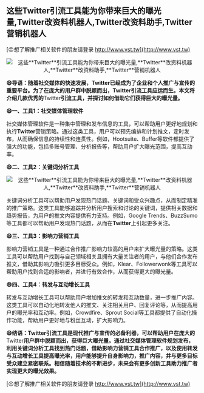 ## **这些**Twitter**引流工具能为你带来巨大的曝光量,**Twitter**改资料机器人,**Twitter**改资料助手,**Twitter**营销机器人**

[😍想了解推广相关软件的朋友请登录 http://www.vst.tw](http://www.vst.tw)

 <center><img src="https://vst.tw/MP4/tuiguang/png/7.png" alt="这些**Twitter**引流工具能为你带来巨大的曝光量,**Twitter**改资料机器人,**Twitter**改资料助手,**Twitter**营销机器人"></center>

**😄导语：随着社交媒体的快速发展，**Twitter**已经成为了企业和个人推广与宣传的重要平台。为了在庞大的用户群中脱颖而出，**Twitter**引流工具应运而生。本文将介绍几款优秀的**Twitter**引流工具，并探讨如何借助它们获得巨大的曝光量。**

**😄一、工具1：社交媒体管理软件**

社交媒体管理软件是一种集中管理和发布信息的工具，可以帮助用户更好地规划和执行**Twitter**营销策略。通过这类工具，用户可以预先编排和计划推文，定时发布，从而确保信息的持续性和连贯性。例如，Hootsuite、Buffer等软件都提供了强大的功能，包括多账号管理、分析报告等，帮助用户扩大曝光范围，提高互动率。

**😄二、工具2：关键词分析工具**

 <center><img src="https://vst.tw/MP4/tuiguang/png/0.png" alt="这些**Twitter**引流工具能为你带来巨大的曝光量,**Twitter**改资料机器人,**Twitter**改资料助手,**Twitter**营销机器人"></center>

关键词分析工具可以帮助用户发现热门话题、关键词和受众兴趣点，从而制定精准的推广策略。这类工具能够追踪并分析用户搜索和讨论的关键词，提供相关数据和趋势报告，为用户的推文内容提供有力支持。例如，Google Trends、BuzzSumo等工具都可以帮助用户发现热门话题，从而在**Twitter**上引起更多关注。

**😄三、工具3：影响力营销工具**

影响力营销工具是一种通过合作推广影响力较高的用户来扩大曝光量的策略。这类工具可以帮助用户找到与自己领域相关且拥有大量关注者的用户，与他们合作发布推文，借助其影响力吸引更多目标受众。例如，Klear、Followerwonk等工具可以帮助用户找到合适的影响者，并进行有效合作，从而获得更大的曝光量。

**😄四、工具4：转发与互动增长工具**

转发与互动增长工具可以帮助用户增加推文的转发和互动数量，进一步推广内容。这类工具可以自动化地转发他人的推文、关注相关用户、回复评论等，从而提高用户的曝光率和互动率。例如，Crowdfire、Sprout Social等工具都提供了自动化操作功能，帮助用户更好地与粉丝互动，扩大影响力。

**😄结语：**Twitter**引流工具是现代推广与宣传的必备利器，可以帮助用户在庞大的**Twitter**用户群中脱颖而出，获得巨大曝光量。通过社交媒体管理软件规划发布，利用关键词分析工具找到热门话题，借助影响力营销工具合作推广，以及使用转发与互动增长工具提高曝光率，用户能够提升自身影响力，推广内容，并与更多目标受众建立紧密联系。相信随着技术的不断进步，未来会有更多创新工具助力推广者实现更大的曝光效果。**

[😍想了解推广相关软件的朋友请登录 http://www.vst.tw](http://www.vst.tw)



